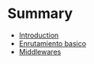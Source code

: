 # Summary

* [Introduction](README.md)
* [Enrutamiento basico](enrutamiento.md)
* [Middlewares](middlewares.md)
